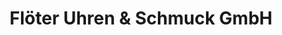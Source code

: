 ---
title: "Flöter Uhren & Schmuck GmbH"
url: /schwalmstadt/floeter-uhren-und-schmuck-gmbh/
shop: Schmuck
---